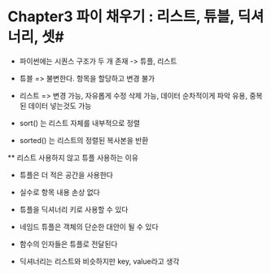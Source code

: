 # Chapter3 파이 채우기 : 리스트, 튜블, 딕셔너리, 셋#

* 파이썬에는 시퀀스 구조가 두 개 존재 -> 튜플, 리스트
* 튜블 => 불변한다. 항목을 할당하고 변경 불가
* 리스트 => 변경 가능, 자유롭게 수정 삭제 가능, 데이터 순차적이게 파악 유용, 중복된 데이터 넣는것도 가능

* sort() 는 리스트 자체를 내부적으로 정렬
* sorted() 는 리스트의 정렬된 복사본을 반환

** 리스트 사용하지 않고 튜플 사용하는 이유
* 튜플은 더 적은 공간을 사용한다
* 실수로 항목 내용 손상 없다
* 튜플을 딕셔너리 키로 사용할 수 있다
* 네임드 튜플은 객체의 단순한 대안이 될 수 있다
* 함수의 인자들은 튜플로 전달된다

* 딕셔너리는 리스트와 비슷하지만 key, value라고 생각


